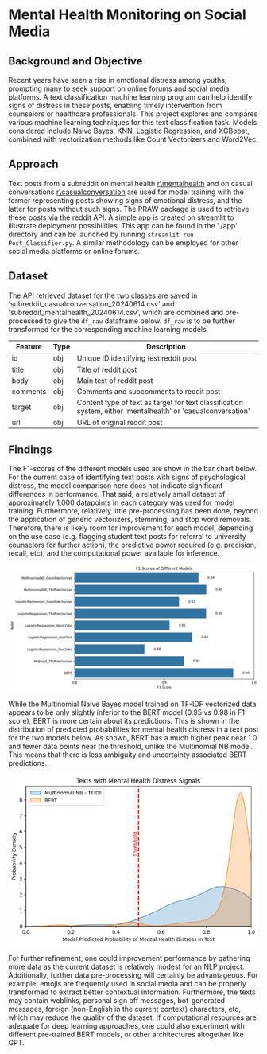 # Mental Health Monitoring on Social Media

## Background and Objective
Recent years have seen a rise in emotional distress among youths, prompting many to seek support on online forums and social media platforms. A text classification machine learning program can help identify signs of distress in these posts, enabling timely intervention from counselors or healthcare professionals. This project explores and compares various machine learning techniques for this text classification task. Models considered include Naive Bayes, KNN, Logistic Regression, and XGBoost, combined with vectorization methods like Count Vectorizers and Word2Vec.

## Approach
Text posts from a subreddit on mental health [r\mentalhealth](https://www.reddit.com/r/mentalhealth/) and on casual conversations [r\casualconversation](https://www.reddit.com/r/CasualConversation/) are used for model training with the former representing posts showing signs of emotional distress, and the latter for posts without such signs. The PRAW package is used to retrieve these posts via the reddit API. A simple app is created on streamlit to illustrate deployment possibilities. This app can be found in the './app' directory and can be launched by running `streamlit run Post_Classifier.py`. A similar methodology can be employed for other social media platforms or online forums.

## Dataset
The API retrieved dataset for the two classes are saved in 'subreddit_casualconversation_20240614.csv' and 'subreddit_mentalhealth_20240614.csv', which are combined and pre-processed to give the `df_raw` dataframe below. `df_raw` is to be further transformed for the corresponding machine learning models.

| Feature  | Type | Description                                                                                                  |
|----------|------|--------------------------------------------------------------------------------------------------------------|
| id       | obj  | Unique ID identifying test reddit post                                                                       |
| title    | obj  | Title of reddit post                                                                                         |
| body     | obj  | Main text of reddit post                                                                                     |
| comments | obj  | Comments and subcomments to reddit post                                                                      |
| target   | obj  | Content type of text as target for text classification system, either 'mentalhealth' or 'casualconversation' |
| url      | obj  | URL of original reddit post                                                                                  |


## Findings
The F1-scores of the different models used are show in the bar chart below. For the current case of identifying text posts with signs of psychological distress, the  model comparison here does not indicate significant differences in performance. That said, a relatively small dataset of approximately 1,000 datapoints in each category was used for model training. Furthermore, relatively little pre-processing has been done, beyond the application of generic vectorizers, stemming, and stop word removals. Therefore, there is likely room for improvement for each model, depending on the use case (e.g. flagging student text posts for referral to university counselors for further action), the predictive power required (e.g. precision, recall, etc), and the computational power available for inference. 


<img src=".\assets\f1_scores.png" alt="F1-scores of Various Models" width="800"/>


While the Multinomial Naive Bayes model trained on TF-IDF vectorized data appears to be only slightly inferior to the BERT model (0.95 vs 0.98 in F1 score), BERT is more certain about its predictions. This is shown in the distribution of predicted probabilities for mental health distress in a text post for the two models below. As shown, BERT has a much higher peak near 1.0 and fewer data points near the threshold, unlike the Multinomial NB model. This means that there is less ambiguity and uncertainty associated BERT predictions.

<img src=".\assets\probability_distribution_bert_mnb.png" alt="Predicted Probabilities of Mental Health Distress by BERT and MNB" width="800"/>

For further refinement, one could improvement performance by gathering more data as the current dataset is relatively modest for an NLP project. Additionally, further data pre-processing will certainly be advantageous. For example, emojis are frequently used in social media and can be properly transformed to extract better contextual information. Furthermore, the texts may contain weblinks, personal sign off messages, bot-generated messages, foreign (non-English in the current context) characters, etc, which may reduce the quality of the dataset. If computational resources are adequate for deep learning approaches, one could also experiment with different pre-trained BERT models, or other architectures altogether like GPT.